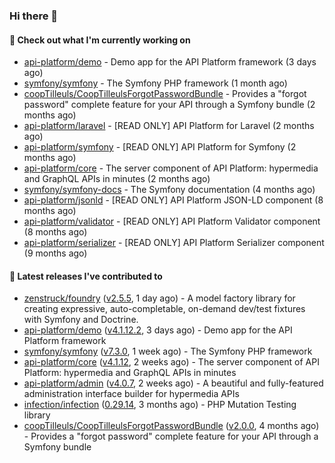 ### Hi there 👋

#### 👷 Check out what I'm currently working on

- [api-platform/demo](https://github.com/api-platform/demo) - Demo app for the API Platform framework (3 days ago)
- [symfony/symfony](https://github.com/symfony/symfony) - The Symfony PHP framework (1 month ago)
- [coopTilleuls/CoopTilleulsForgotPasswordBundle](https://github.com/coopTilleuls/CoopTilleulsForgotPasswordBundle) - Provides a &#34;forgot password&#34; complete feature for your API through a Symfony bundle (2 months ago)
- [api-platform/laravel](https://github.com/api-platform/laravel) - [READ ONLY] API Platform for Laravel (2 months ago)
- [api-platform/symfony](https://github.com/api-platform/symfony) - [READ ONLY] API Platform for Symfony (2 months ago)
- [api-platform/core](https://github.com/api-platform/core) - The server component of API Platform: hypermedia and GraphQL APIs in minutes (2 months ago)
- [symfony/symfony-docs](https://github.com/symfony/symfony-docs) - The Symfony documentation (4 months ago)
- [api-platform/jsonld](https://github.com/api-platform/jsonld) - [READ ONLY] API Platform JSON-LD component (8 months ago)
- [api-platform/validator](https://github.com/api-platform/validator) - [READ ONLY] API Platform Validator component (8 months ago)
- [api-platform/serializer](https://github.com/api-platform/serializer) - [READ ONLY] API Platform Serializer component (9 months ago)

#### 🔭 Latest releases I've contributed to

- [zenstruck/foundry](https://github.com/zenstruck/foundry) ([v2.5.5](https://github.com/zenstruck/foundry/releases/tag/v2.5.5), 1 day ago) - A model factory library for creating expressive, auto-completable, on-demand dev/test fixtures with Symfony and Doctrine.
- [api-platform/demo](https://github.com/api-platform/demo) ([v4.1.12.2](https://github.com/api-platform/demo/releases/tag/v4.1.12.2), 3 days ago) - Demo app for the API Platform framework
- [symfony/symfony](https://github.com/symfony/symfony) ([v7.3.0](https://github.com/symfony/symfony/releases/tag/v7.3.0), 1 week ago) - The Symfony PHP framework
- [api-platform/core](https://github.com/api-platform/core) ([v4.1.12](https://github.com/api-platform/core/releases/tag/v4.1.12), 2 weeks ago) - The server component of API Platform: hypermedia and GraphQL APIs in minutes
- [api-platform/admin](https://github.com/api-platform/admin) ([v4.0.7](https://github.com/api-platform/admin/releases/tag/v4.0.7), 2 weeks ago) - A beautiful and fully-featured administration interface builder for hypermedia APIs
- [infection/infection](https://github.com/infection/infection) ([0.29.14](https://github.com/infection/infection/releases/tag/0.29.14), 3 months ago) - PHP Mutation Testing library
- [coopTilleuls/CoopTilleulsForgotPasswordBundle](https://github.com/coopTilleuls/CoopTilleulsForgotPasswordBundle) ([v2.0.0](https://github.com/coopTilleuls/CoopTilleulsForgotPasswordBundle/releases/tag/v2.0.0), 4 months ago) - Provides a &#34;forgot password&#34; complete feature for your API through a Symfony bundle

